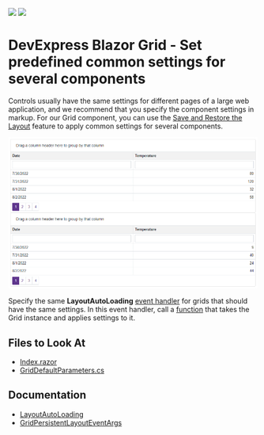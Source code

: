 <!-- default badges list -->
[![](https://img.shields.io/badge/Open_in_DevExpress_Support_Center-FF7200?style=flat-square&logo=DevExpress&logoColor=white)](https://supportcenter.devexpress.com/ticket/details/T827941)
[![](https://img.shields.io/badge/📖_How_to_use_DevExpress_Examples-e9f6fc?style=flat-square)](https://docs.devexpress.com/GeneralInformation/403183)
<!-- default badges end -->

# DevExpress Blazor Grid - Set predefined common settings for several components

Controls usually have the same settings for different pages of a large web application, and we recommend that you specify the component settings in markup. For our Grid component, you can use the [Save and Restore the Layout](https://demos.devexpress.com/blazor/Grid/Layout) feature to apply common settings for several components.

![Grid with predefined settings](images/result.png)

Specify the same **LayoutAutoLoading** [event handler](./CS/GridWithPredefinedSettings/Pages/Index.razor#L22) for grids that should have the same settings. In this event handler, call a [function](./CS/GridWithPredefinedSettings/Data/GridDefaultParameters.cs#L4) that takes the Grid instance and applies settings to it.

## Files to Look At

* [Index.razor](./CS/GridWithPredefinedSettings/Pages/Index.razor)
* [GridDefaultParameters.cs](./CS/GridWithPredefinedSettings/Data/GridDefaultParameters.cs)

## Documentation

* [LayoutAutoLoading](https://docs.devexpress.com/Blazor/DevExpress.Blazor.DxGrid.LayoutAutoLoading)
* [GridPersistentLayoutEventArgs](https://docs.devexpress.com/Blazor/DevExpress.Blazor.GridPersistentLayoutEventArgs)
